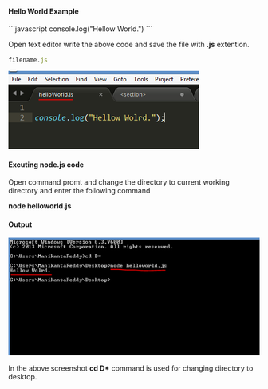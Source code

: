 <h4>Hello World Example</h4>
```javascript
console.log("Hellow World.")
```
<p>Open text editor write the above code and save the file with <b>.js</b> extention.</p>
	
```javascript
filename.js 
```
![helloworld](https://github.com/pioneercoders/pc-tutorials/blob/master/node-js/images/helloworld.PNG)

<h4>Excuting node.js code</h4>
<p>Open command promt and change the directory to current working directory and enter the following command</p>
<p><b>node helloworld.js</b></p>

<h4>Output</h4>

![helloworldoutput](https://github.com/pioneercoders/pc-tutorials/blob/master/node-js/images/helloworldoutput.PNG)

<p>In the above screenshot <b>cd D*</b> command  is used for changing directory to desktop.</p>
